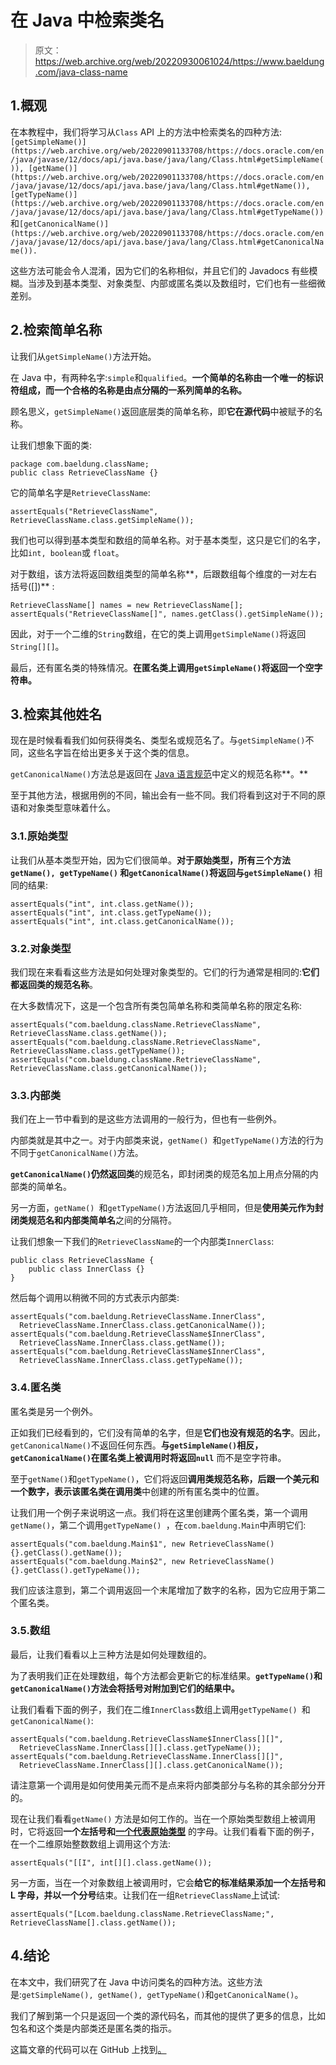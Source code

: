 # 在 Java 中检索类名

> 原文：<https://web.archive.org/web/20220930061024/https://www.baeldung.com/java-class-name>

## 1.概观

在本教程中，我们将学习从`Class` API 上的方法中检索类名的四种方法:`[getSimpleName()](https://web.archive.org/web/20220901133708/https://docs.oracle.com/en/java/javase/12/docs/api/java.base/java/lang/Class.html#getSimpleName()), [getName()](https://web.archive.org/web/20220901133708/https://docs.oracle.com/en/java/javase/12/docs/api/java.base/java/lang/Class.html#getName()), [getTypeName()](https://web.archive.org/web/20220901133708/https://docs.oracle.com/en/java/javase/12/docs/api/java.base/java/lang/Class.html#getTypeName())`和`[getCanonicalName()](https://web.archive.org/web/20220901133708/https://docs.oracle.com/en/java/javase/12/docs/api/java.base/java/lang/Class.html#getCanonicalName()).`

这些方法可能会令人混淆，因为它们的名称相似，并且它们的 Javadocs 有些模糊。当涉及到基本类型、对象类型、内部或匿名类以及数组时，它们也有一些细微差别。

## 2.检索简单名称

让我们从`getSimpleName()`方法开始。

在 Java 中，有两种名字:`simple`和`qualified`。**一个简单的名称由一个唯一的标识符组成，而一个合格的名称是由点分隔的一系列简单的名称。**

顾名思义，`getSimpleName()`返回底层类的简单名称，即**它在源代码**中被赋予的名称。

让我们想象下面的类:

```
package com.baeldung.className;
public class RetrieveClassName {}
```

它的简单名字是`RetrieveClassName`:

```
assertEquals("RetrieveClassName", RetrieveClassName.class.getSimpleName());
```

我们也可以得到基本类型和数组的简单名称。对于基本类型，这只是它们的名字，比如`int, boolean`或 `float`。

对于数组，该方法将返回数组类型的简单名称**，后跟数组每个维度的一对左右括号([])** :

```
RetrieveClassName[] names = new RetrieveClassName[];
assertEquals("RetrieveClassName[]", names.getClass().getSimpleName());
```

因此，对于一个二维的`String`数组，在它的类上调用`getSimpleName()`将返回`String[][]`。

最后，还有匿名类的特殊情况。**在匿名类上调用`getSimpleName()`将返回一个空字符串。**

## 3.检索其他姓名

现在是时候看看我们如何获得类名、类型名或规范名了。与`getSimpleName()`不同，这些名字旨在给出更多关于这个类的信息。

`getCanonicalName()`方法总是返回在 [Java 语言规范](https://web.archive.org/web/20220901133708/https://docs.oracle.com/javase/specs/jls/se11/html/jls-6.html#jls-6.7)中定义的规范名称**。**

至于其他方法，根据用例的不同，输出会有一些不同。我们将看到这对于不同的原语和对象类型意味着什么。

### 3.1.原始类型

让我们从基本类型开始，因为它们很简单。**对于原始类型，所有三个方法`getName(), getTypeName()` 和`getCanonicalName()`将返回与`getSimpleName()`** 相同的结果:

```
assertEquals("int", int.class.getName());
assertEquals("int", int.class.getTypeName());
assertEquals("int", int.class.getCanonicalName());
```

### 3.2.对象类型

我们现在来看看这些方法是如何处理对象类型的。它们的行为通常是相同的:**它们都返回类的规范名称**。

在大多数情况下，这是一个包含所有类包简单名称和类简单名称的限定名称:

```
assertEquals("com.baeldung.className.RetrieveClassName", RetrieveClassName.class.getName());
assertEquals("com.baeldung.className.RetrieveClassName", RetrieveClassName.class.getTypeName());
assertEquals("com.baeldung.className.RetrieveClassName", RetrieveClassName.class.getCanonicalName());
```

### 3.3.内部类

我们在上一节中看到的是这些方法调用的一般行为，但也有一些例外。

内部类就是其中之一。对于内部类来说，`getName() `和`getTypeName()`方法的行为不同于`getCanonicalName()`方法。

**`getCanonicalName()`仍然返回类**的规范名，即封闭类的规范名加上用点分隔的内部类的简单名。

另一方面，`getName() `和`getTypeName()`方法返回几乎相同，但是**使用美元作为封闭类规范名和内部类简单名**之间的分隔符。

让我们想象一下我们的`RetrieveClassName`的一个内部类`InnerClass`:

```
public class RetrieveClassName {
    public class InnerClass {}
}
```

然后每个调用以稍微不同的方式表示内部类:

```
assertEquals("com.baeldung.RetrieveClassName.InnerClass", 
  RetrieveClassName.InnerClass.class.getCanonicalName());
assertEquals("com.baeldung.RetrieveClassName$InnerClass", 
  RetrieveClassName.InnerClass.class.getName());
assertEquals("com.baeldung.RetrieveClassName$InnerClass", 
  RetrieveClassName.InnerClass.class.getTypeName());
```

### 3.4.匿名类

匿名类是另一个例外。

正如我们已经看到的，它们没有简单的名字，但是**它们也没有规范的名字**。因此，`getCanonicalName()`不返回任何东西。**与`getSimpleName()`相反，`getCanonicalName()`在匿名类上被调用时将返回`null`** 而不是空字符串。

至于`getName()`和`getTypeName()`，它们将返回**调用类规范名称，后跟一个美元和一个数字，表示该匿名类在调用类**中创建的所有匿名类中的位置。

让我们用一个例子来说明这一点。我们将在这里创建两个匿名类，第一个调用`getName()`，第二个调用`getTypeName() `，在`com.baeldung.Main`中声明它们:

```
assertEquals("com.baeldung.Main$1", new RetrieveClassName() {}.getClass().getName());
assertEquals("com.baeldung.Main$2", new RetrieveClassName() {}.getClass().getTypeName());
```

我们应该注意到，第二个调用返回一个末尾增加了数字的名称，因为它应用于第二个匿名类。

### 3.5.数组

最后，让我们看看以上三种方法是如何处理数组的。

为了表明我们正在处理数组，每个方法都会更新它的标准结果。**`getTypeName()`和`getCanonicalName()`方法会将括号对附加到它们的结果中。**

让我们看看下面的例子，我们在二维`InnerClass`数组上调用`getTypeName() `和`getCanonicalName()`:

```
assertEquals("com.baeldung.RetrieveClassName$InnerClass[][]", 
  RetrieveClassName.InnerClass[][].class.getTypeName());
assertEquals("com.baeldung.RetrieveClassName.InnerClass[][]", 
  RetrieveClassName.InnerClass[][].class.getCanonicalName());
```

请注意第一个调用是如何使用美元而不是点来将内部类部分与名称的其余部分分开的。

现在让我们看看`getName()` 方法是如何工作的。当在一个原始类型数组上被调用时，它将返回**一个左括号和[一个代表原始类型](https://web.archive.org/web/20220901133708/https://docs.oracle.com/en/java/javase/12/docs/api/java.base/java/lang/Class.html#getName())** 的字母。让我们看看下面的例子，在一个二维原始整数数组上调用这个方法:

```
assertEquals("[[I", int[][].class.getName());
```

另一方面，当在一个对象数组上被调用时，它会**给它的标准结果添加一个左括号和 L 字母，并以一个分号**结束。让我们在一组`RetrieveClassName`上试试:

```
assertEquals("[Lcom.baeldung.className.RetrieveClassName;", RetrieveClassName[].class.getName());
```

## 4.结论

在本文中，我们研究了在 Java 中访问类名的四种方法。这些方法是:`getSimpleName(), getName(), getTypeName()`和`getCanonicalName()`。

我们了解到第一个只是返回一个类的源代码名，而其他的提供了更多的信息，比如包名和这个类是内部类还是匿名类的指示。

这篇文章的代码可以在 GitHub 上找到[。](https://web.archive.org/web/20220901133708/https://github.com/eugenp/tutorials/tree/master/core-java-modules/core-java-lang)